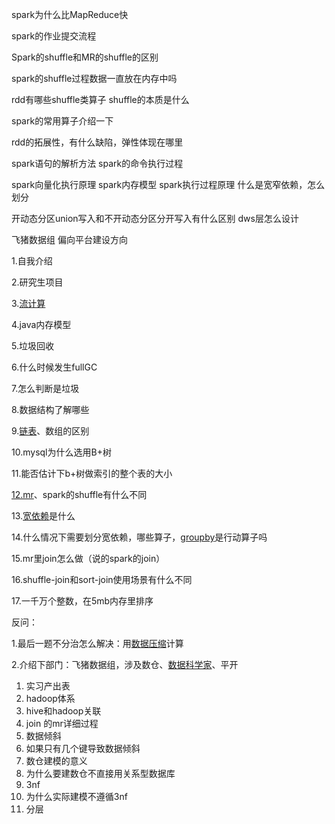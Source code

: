 spark为什么比MapReduce快

spark的作业提交流程

Spark的shuffle和MR的shuffle的区别

spark的shuffle过程数据一直放在内存中吗

rdd有哪些shuffle类算子
shuffle的本质是什么

spark的常用算子介绍一下

rdd的拓展性，有什么缺陷，弹性体现在哪里

spark语句的解析方法
spark的命令执行过程



spark向量化执行原理
spark内存模型
spark执行过程原理
什么是宽窄依赖，怎么划分

开动态分区union写入和不开动态分区分开写入有什么区别
dws层怎么设计





飞猪数据组 偏向平台建设方向

1.自我介绍

2.研究生项目

3.[流计算](https://zhida.zhihu.com/search?content_id=190391202&content_type=Article&match_order=1&q=流计算&zd_token=eyJhbGciOiJIUzI1NiIsInR5cCI6IkpXVCJ9.eyJpc3MiOiJ6aGlkYV9zZXJ2ZXIiLCJleHAiOjE3NDI5NzgwOTIsInEiOiLmtYHorqHnrpciLCJ6aGlkYV9zb3VyY2UiOiJlbnRpdHkiLCJjb250ZW50X2lkIjoxOTAzOTEyMDIsImNvbnRlbnRfdHlwZSI6IkFydGljbGUiLCJtYXRjaF9vcmRlciI6MSwiemRfdG9rZW4iOm51bGx9.8ozKqPRyr-L0BsoJ0cD6h2Hqpai677CC5WrrNs63I1I&zhida_source=entity)

4.java内存模型

5.垃圾回收

6.什么时候发生fullGC

7.怎么判断是垃圾

8.数据结构了解哪些

9.[链表](https://zhida.zhihu.com/search?content_id=190391202&content_type=Article&match_order=1&q=链表&zd_token=eyJhbGciOiJIUzI1NiIsInR5cCI6IkpXVCJ9.eyJpc3MiOiJ6aGlkYV9zZXJ2ZXIiLCJleHAiOjE3NDI5NzgwOTIsInEiOiLpk77ooagiLCJ6aGlkYV9zb3VyY2UiOiJlbnRpdHkiLCJjb250ZW50X2lkIjoxOTAzOTEyMDIsImNvbnRlbnRfdHlwZSI6IkFydGljbGUiLCJtYXRjaF9vcmRlciI6MSwiemRfdG9rZW4iOm51bGx9.7T1KfId0A9HpOgP_GzPMxpPMqdaI2k8eRml8UIDzh0M&zhida_source=entity)、数组的区别

10.mysql为什么选用B+树

11.能否估计下b+树做索引的整个表的大小

[12.mr](https://link.zhihu.com/?target=http%3A//12.mr/)、spark的shuffle有什么不同

13.[宽依赖](https://zhida.zhihu.com/search?content_id=190391202&content_type=Article&match_order=1&q=宽依赖&zd_token=eyJhbGciOiJIUzI1NiIsInR5cCI6IkpXVCJ9.eyJpc3MiOiJ6aGlkYV9zZXJ2ZXIiLCJleHAiOjE3NDI5NzgwOTIsInEiOiLlrr3kvp3otZYiLCJ6aGlkYV9zb3VyY2UiOiJlbnRpdHkiLCJjb250ZW50X2lkIjoxOTAzOTEyMDIsImNvbnRlbnRfdHlwZSI6IkFydGljbGUiLCJtYXRjaF9vcmRlciI6MSwiemRfdG9rZW4iOm51bGx9.l-oW-xSP5hSZqiJsUadSvPtkOjOlazzsfkssYFzxWTQ&zhida_source=entity)是什么

14.什么情况下需要划分宽依赖，哪些算子，[groupby](https://zhida.zhihu.com/search?content_id=190391202&content_type=Article&match_order=1&q=groupby&zd_token=eyJhbGciOiJIUzI1NiIsInR5cCI6IkpXVCJ9.eyJpc3MiOiJ6aGlkYV9zZXJ2ZXIiLCJleHAiOjE3NDI5NzgwOTIsInEiOiJncm91cGJ5IiwiemhpZGFfc291cmNlIjoiZW50aXR5IiwiY29udGVudF9pZCI6MTkwMzkxMjAyLCJjb250ZW50X3R5cGUiOiJBcnRpY2xlIiwibWF0Y2hfb3JkZXIiOjEsInpkX3Rva2VuIjpudWxsfQ.73O0EQGbto0UDr71AWQzVJ_1HkGP7RH2U9GZcFrgIHI&zhida_source=entity)是行动算子吗

15.mr里join怎么做（说的spark的join）

16.shuffle-join和sort-join使用场景有什么不同

17.一千万个整数，在5mb内存里排序

反问：

1.最后一题不分治怎么解决：用[数据压缩](https://zhida.zhihu.com/search?content_id=190391202&content_type=Article&match_order=1&q=数据压缩&zd_token=eyJhbGciOiJIUzI1NiIsInR5cCI6IkpXVCJ9.eyJpc3MiOiJ6aGlkYV9zZXJ2ZXIiLCJleHAiOjE3NDI5NzgwOTIsInEiOiLmlbDmja7ljovnvKkiLCJ6aGlkYV9zb3VyY2UiOiJlbnRpdHkiLCJjb250ZW50X2lkIjoxOTAzOTEyMDIsImNvbnRlbnRfdHlwZSI6IkFydGljbGUiLCJtYXRjaF9vcmRlciI6MSwiemRfdG9rZW4iOm51bGx9.JlCmK5RePAPjQZ2FmPhI77mzVO55yWDR612TIGLFN2A&zhida_source=entity)计算

2.介绍下部门：飞猪数据组，涉及数仓、[数据科学家](https://zhida.zhihu.com/search?content_id=190391202&content_type=Article&match_order=1&q=数据科学家&zd_token=eyJhbGciOiJIUzI1NiIsInR5cCI6IkpXVCJ9.eyJpc3MiOiJ6aGlkYV9zZXJ2ZXIiLCJleHAiOjE3NDI5NzgwOTIsInEiOiLmlbDmja7np5HlrablrrYiLCJ6aGlkYV9zb3VyY2UiOiJlbnRpdHkiLCJjb250ZW50X2lkIjoxOTAzOTEyMDIsImNvbnRlbnRfdHlwZSI6IkFydGljbGUiLCJtYXRjaF9vcmRlciI6MSwiemRfdG9rZW4iOm51bGx9.T9ItLuoJ7q7vYSbeQlxdxwpHwruEUCOzJ_VPM9It_z0&zhida_source=entity)、平开



1. 实习产出表
2. hadoop体系
3. hive和hadoop关联
4. join 的mr详细过程
5. 数据倾斜
6. 如果只有几个键导致数据倾斜
7. 数仓建模的意义
8. 为什么要建数仓不直接用关系型数据库
9. 3nf
10. 为什么实际建模不遵循3nf
11. 分层